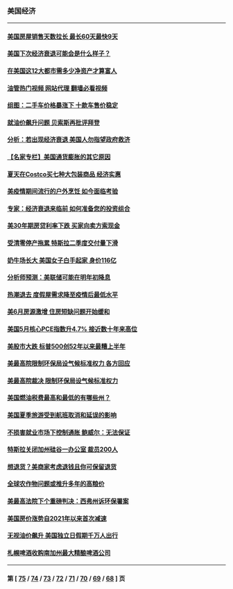 ### 美国经济
---
#### [美国房屋销售天数拉长 最长60天最快9天](../../pages/ncid1078158/n13773138.md?07050045) 
#### [美国下次经济衰退可能会是什么样子？](../../pages/ncid1078158/n13772976.md?07050045) 
#### [在美国这12大都市需多少净资产才算富人](../../pages/ncid1078158/n13772857.md?07050045) 
#### [油管热门视频 网站代理 翻墙必看视频](http://209.222.30.114:81/youtube.html?07050045)
#### [组图：二手车价格暴涨下 十款车售价稳定](../../pages/ncid1078158/n13768072.md?07050045) 
#### [就油价飙升问题 贝索斯再批评拜登](../../pages/ncid1078158/n13772758.md?07050045) 
#### [分析：若出现经济衰退 美国人勿指望政府救济](../../pages/ncid1078158/n13772717.md?07050045) 
#### [【名家专栏】美国通货膨胀的其它原因](../../pages/ncid1078158/n13772617.md?07050045) 
#### [夏天在Costco买七种大包装商品 经济实惠](../../pages/ncid1078158/n13762553.md?07050045) 
#### [美疫情期间流行的户外烹饪 如今面临考验](../../pages/ncid1078158/n13772365.md?07050045) 
#### [专家：经济衰退来临前 如何准备您的投资组合](../../pages/ncid1078158/n13772364.md?07050045) 
#### [美30年期房贷利率下跌 买家向卖方索现金](../../pages/ncid1078158/n13772295.md?07050045) 
#### [受清零停产拖累 特斯拉二季度交付量下滑](../../pages/ncid1078158/n13772234.md?07050045) 
#### [奶牛场长大 美国女子白手起家 身价116亿](../../pages/ncid1078158/n13770994.md?07050045) 
#### [分析师预测：美联储可能在明年初降息](../../pages/ncid1078158/n13772057.md?07050045) 
#### [热潮退去 度假屋需求降至疫情后最低水平](../../pages/ncid1078158/n13771913.md?07050045) 
#### [美6月房源激增 住房短缺问题开始缓和](../../pages/ncid1078158/n13771588.md?07050045) 
#### [美国5月核心PCE指数升4.7% 接近数十年来高位](../../pages/ncid1078158/n13770992.md?07050045) 
#### [美股市大跌 标普500创52年以来最糟上半年](../../pages/ncid1078158/n13770988.md?07050045) 
#### [美最高院限制环保局设气候标准权力 各方回应](../../pages/ncid1078158/n13770901.md?07050045) 
#### [美最高院裁决 限制环保局设气候标准权力](../../pages/ncid1078158/n13770868.md?07050045) 
#### [美国燃油税费最高和最低的有哪些州？](../../pages/ncid1078158/n13770341.md?07050045) 
#### [美国夏季旅游受到航班取消和延误的影响](../../pages/ncid1078158/n13770276.md?07050045) 
#### [不损害就业市场下控制通胀 鲍威尔：无法保证](../../pages/ncid1078158/n13770190.md?07050045) 
#### [特斯拉关闭加州硅谷一办公室 裁员200人](../../pages/ncid1078158/n13770149.md?07050045) 
#### [想退货？美商家考虑退钱且你可保留退货](../../pages/ncid1078158/n13769661.md?07050045) 
#### [全球农作物问题或推升多年的高粮价](../../pages/ncid1078158/n13769592.md?07050045) 
#### [美最高法院下个重磅判决：西弗州诉环保署案](../../pages/ncid1078158/n13769362.md?07050045) 
#### [美国房价涨势自2021年以来首次减速](../../pages/ncid1078158/n13769511.md?07050045) 
#### [无视油价飙升 美国独立日假期千万人出行](../../pages/ncid1078158/n13769490.md?07050045) 
#### [札幌啤酒收购南加州最大精酿啤酒公司](../../pages/ncid1078158/n13768291.md?07050045) 

---
#### 第 [ [75](./75.md?07050045) / [74](./74.md?07050045) / [73](./73.md?07050045) / [72](./72.md?07050045) / [71](./71.md?07050045) / [70](./70.md?07050045) / [69](./69.md?07050045) / [68](./68.md?07050045) ] 页
